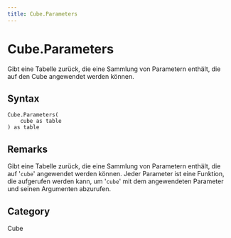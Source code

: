 ```yaml
---
title: Cube.Parameters
---
```


# Cube.Parameters


Gibt eine Tabelle zurück, die eine Sammlung von Parametern enthält, die auf den Cube angewendet werden können.


## Syntax

```powerquery
Cube.Parameters(
    cube as table
) as table
```


## Remarks

Gibt eine Tabelle zurück, die eine Sammlung von Parametern enthält, die auf '<code>cube</code>' angewendet werden können. Jeder Parameter ist eine Funktion, die aufgerufen werden kann, um '<code>cube</code>' mit dem angewendeten Parameter und seinen Argumenten abzurufen.



## Category
Cube
